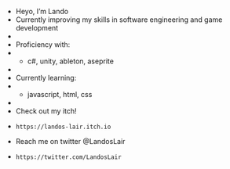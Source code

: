 - Heyo, I’m Lando
- Currently improving my skills in software engineering and game development
- 
- Proficiency with:
- - c#, unity, ableton, aseprite
-
- Currently learning:
- - javascript, html, css
-
- Check out my itch!
-     https://landos-lair.itch.io
- Reach me on twitter @LandosLair 
-     https://twitter.com/LandosLair

<!---
Lando333/Lando333 is a ✨ special ✨ repository because its `README.md` (this file) appears on your GitHub profile.
You can click the Preview link to take a look at your changes.
--->
